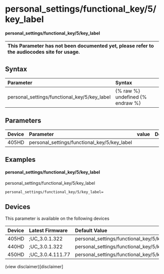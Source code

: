 ﻿---
description: personal_settings/functional_key/5/key_label
search:
    keywords: ['personal_settings','functional_key','5','key_label']
---

# personal_settings/functional_key/5/key_label

#### personal_settings/functional_key/5/key_label


| This Parameter has not been documented yet, please refer to the audiocodes site for usage.  |
| :--- |

## Syntax
| Parameter | Syntax |
| :--- | :--- |
|personal_settings/functional_key/5/key_label | {% raw %} undefined {% endraw %} |

## Parameters
|Device|Parameter|value|Description|
|:---|:---|:---|:---|
| 405HD | personal_settings/functional_key/5/key_label |  |  |

## Examples
#### personal_settings/functional_key/5/key_label

personal_settings/functional_key/5/key_label

```
personal_settings/functional_key/5/key_label=
```

## Devices
This parameter is available on the following devices

| Device | Latest Firmware | Default Value |
|:---|:---|:---|
| 405HD | ;UC_3.0.1.322 | personal_settings/functional_key/5/key_label= 
| 440HD | ;UC_3.0.1.322 | personal_settings/functional_key/5/key_label= 
| 450HD | ;UC_3.0.4.111.77 | personal_settings/functional_key/5/key_label= 

(view disclaimer)[disclaimer]
